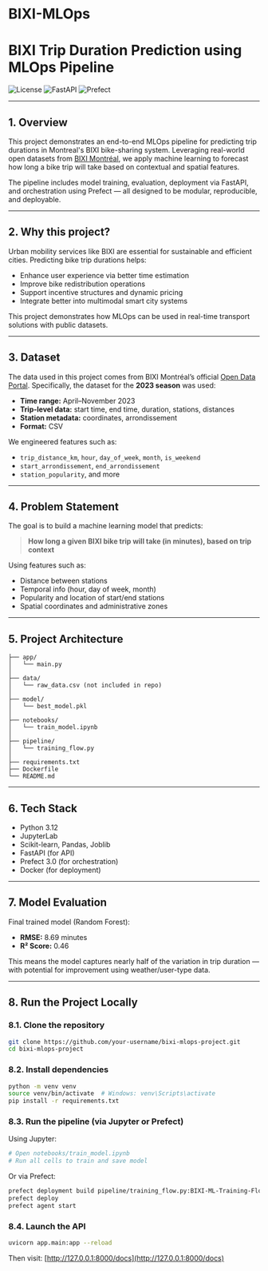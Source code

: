 # BIXI-MLOps


#  BIXI Trip Duration Prediction using MLOps Pipeline

![License](https://img.shields.io/badge/license-MIT-blue.svg)
![FastAPI](https://img.shields.io/badge/API-FastAPI-green)
![Prefect](https://img.shields.io/badge/MLOps-Prefect%203-blue)

---

##  1. Overview

This project demonstrates an end-to-end MLOps pipeline for predicting trip durations in Montreal's BIXI bike-sharing system. Leveraging real-world open datasets from [BIXI Montréal](https://bixi.com/en/open-data), we apply machine learning to forecast how long a bike trip will take based on contextual and spatial features.

The pipeline includes model training, evaluation, deployment via FastAPI, and orchestration using Prefect — all designed to be modular, reproducible, and deployable.

---

##  2. Why this project?

Urban mobility services like BIXI are essential for sustainable and efficient cities. Predicting bike trip durations helps:

- Enhance user experience via better time estimation
- Improve bike redistribution operations
- Support incentive structures and dynamic pricing
- Integrate better into multimodal smart city systems

This project demonstrates how MLOps can be used in real-time transport solutions with public datasets.

---

##  3. Dataset

The data used in this project comes from BIXI Montréal’s official [Open Data Portal](https://bixi.com/en/open-data/). Specifically, the dataset for the **2023 season** was used:

- **Time range:** April–November 2023
- **Trip-level data:** start time, end time, duration, stations, distances
- **Station metadata:** coordinates, arrondissement
- **Format:** CSV

We engineered features such as:

- `trip_distance_km`, `hour`, `day_of_week`, `month`, `is_weekend`
- `start_arrondissement`, `end_arrondissement`
- `station_popularity`, and more

---

##  4. Problem Statement

The goal is to build a machine learning model that predicts:

> **How long a given BIXI bike trip will take (in minutes), based on trip context**

Using features such as:

- Distance between stations
- Temporal info (hour, day of week, month)
- Popularity and location of start/end stations
- Spatial coordinates and administrative zones

---

##  5. Project Architecture

```plaintextbixi-mlops-project/
├── app/
│   └── main.py
│
├── data/
│   └── raw_data.csv (not included in repo)
│
├── model/
│   └── best_model.pkl
│
├── notebooks/
│   └── train_model.ipynb
│
├── pipeline/
│   └── training_flow.py
│
├── requirements.txt
├── Dockerfile
└── README.md
```

---

##  6. Tech Stack

- Python 3.12
-  JupyterLab
-  Scikit-learn, Pandas, Joblib
-  FastAPI (for API)
-  Prefect 3.0 (for orchestration)
-  Docker (for deployment)

---

##  7. Model Evaluation

Final trained model (Random Forest):

-  **RMSE:** 8.69 minutes
-  **R² Score:** 0.46

This means the model captures nearly half of the variation in trip duration — with potential for improvement using weather/user-type data.

---

##  8. Run the Project Locally

###  8.1. Clone the repository

```bash
git clone https://github.com/your-username/bixi-mlops-project.git
cd bixi-mlops-project
```

###  8.2. Install dependencies

```bash
python -m venv venv
source venv/bin/activate  # Windows: venv\Scripts\activate
pip install -r requirements.txt
```

###  8.3. Run the pipeline (via Jupyter or Prefect)

Using Jupyter:

```bash
# Open notebooks/train_model.ipynb
# Run all cells to train and save model
```
Or via Prefect:
```bash
prefect deployment build pipeline/training_flow.py:BIXI-ML-Training-Flow -n dev
prefect deploy
prefect agent start
```

###  8.4. Launch the API
```bash
uvicorn app.main:app --reload
```

Then visit: [http://127.0.0.1:8000/docs](http://127.0.0.1:8000/docs)




